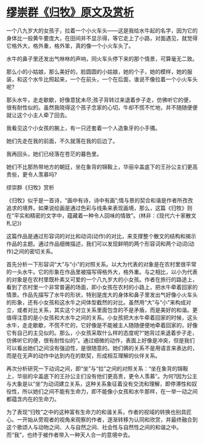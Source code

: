# [缪崇群《归牧》原文及赏析](https://www.vrrw.net/wx/8902.html)

一个八九岁大的女孩子，拉着一个小火车头——这是我给水牛起的名字，因为它的身体比一般黄牛要庞大，在田间并不显示得，等它走上了小路，对面遇见，就觉得它格外大，格外重，格外笨，真的像一个小火车头了。

水牛的鼻子里还发出气咻咻的声响，同火车头停下来的那个情景，可算毫无二致。

那么小的小姑娘，那么美好的，脸圆圆的小姑娘，她的个子，她的模样，她的服装，和这个水牛比照起来，一个在前头，一个在后面，谁说不像拉着一个小火车头呢?



那头水牛，走走歇歇，好像意犹未尽;孩子背转过来退着步子走，仿佛听它的便，很有耐性似的。虽然我晓得这个孩子念家的心切，牛却不慌不忙地，并不随随便便就让这个小主人牵了回去。

我看见这个小女孩的腕上，有一只还套着一个人造象牙的小手镯。

她们先走在我的前面，不久就落在我的后边了。

我再回头，她们已经落在苍茫的暮色里。

她们不比那热带地方的朝廷，坐在象背的锦鞍上，华丽伞盖底下的王孙公主们更高贵些，更令人羡慕吗?

缪崇群《归牧》赏析

《归牧》似乎是一首诗，“画中有诗，诗中有画”;情与景的契合和谐是作者所孜孜追求的境界。如果说绘画是通过色彩与线条来表现画境，那么，这篇《归牧》则在“平实和精密的文字中，蕴藏着一种令人回味的情致”。(林非：《现代六十家散文札记》)

这篇作品是通过形容词的对比和动词(动作)的对比，来支撑整个散文的结构和揭示作品的主题。通过作品细微描述，我们可以发现鲜明的两个形容词和两个动词(动作)之间的密切关系。

首先分析一下形容词“大”与“小”的对照关系。以大为代表的对象是在农村里很平常的一头水牛。它的形象在作品里被描写得格外大，格外重。与之相比，以小为代表的对象是在农村里既朴素又可爱的一个八九岁大的小女孩。作者在旅行的路途上，看到了农村里一个非常普遍的场面，即小女孩在农村的小路上，把水牛牵着回家的情景。作品先描写了水牛的形状，特别是庞大的身体和鼻子里发出气好像小火车头的形象，还有小女孩和这水牛之间体型截然的对比。虽然用“大”与“小”来构成对立，或者对比关系，其实这个对立关系里面包含的不是矛盾，而是美好的和谐。更值得注意的是小女孩和大水牛之间的关系。小女孩把大水牛牵着回家的时候，这头水牛，走走歇歇，不慌不忙的，它好像是不能被主人随随便便地牵着回家的，好像它有自己的主见似的。那么，小女孩采取什么样的态度呢?“她背过来退着步子走，仿佛听它的便，很有耐性似的”。通过细微的动作，表面上好像是冲突，但是我们可以看出她们之间没有强迫性，是很随意的。她们俩的关系不是用语言来表达的，而是在无声的动作中达到内在的默契，形成相互理解的伙伴关系。

再次分析研究一下动词之间，即“坐”与“拉”之间的对照关系：“坐在象背的锦鞍上，华丽的伞盖底下的王孙公主们没有他们更高贵，更令人羡慕”。为何?因为公主与大象是以“坐”为动词建立关系，这种关系象征着没有交流和理解，即停滞性和奴役性，所以她们之间不能有生命力，即不能像小女孩和水牛那样，在一举一动之间都蕴含内在的生命力。

为了表现“归牧”之中的这种富有生命力的和谐关系，作者的视域的转换也别具匠心。一开始从旁观者的视角来观察的作者，逐渐转移为认同和欣赏，并最终融合到这个歌颂人与动物之间、人与自然之间、社会性与自然性之间的和谐之中。而“我”，也终于被作者带入一种天人合一的意境中去。

